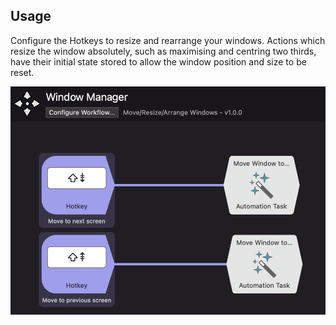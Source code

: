 ## Usage

Configure the Hotkeys to resize and rearrange your windows. Actions which resize the window absolutely, such as maximising and centring two thirds, have their initial state stored to allow the window position and size to be reset.

![Workflow canvas screenshot](images/canvas.png)
